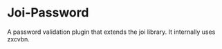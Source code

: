 # Joi-Password
A password validation plugin that extends the joi library. It internally uses zxcvbn.
